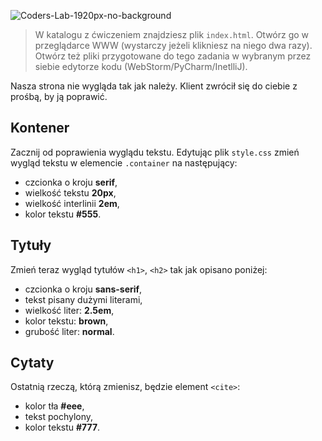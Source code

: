 ![Coders-Lab-1920px-no-background](https://user-images.githubusercontent.com/30623667/104709387-2b7ac180-571f-11eb-9b94-517aa6d501c9.png)



> W katalogu z ćwiczeniem znajdziesz plik `index.html`. Otwórz go w przeglądarce WWW (wystarczy jeżeli klikniesz na niego dwa razy).  
> Otwórz też pliki przygotowane do tego zadania w wybranym przez siebie edytorze kodu (WebStorm/PyCharm/InetlliJ). 

Nasza strona nie wygląda tak jak należy. Klient zwrócił się do ciebie z prośbą, by ją poprawić.

## Kontener

Zacznij od poprawienia wyglądu tekstu.
Edytując plik `style.css` zmień wygląd tekstu w elemencie `.container` na następujący:

* czcionka o kroju **serif**,
* wielkość tekstu **20px**,
* wielkość interlinii **2em**,
* kolor tekstu **#555**.


## Tytuły

Zmień teraz wygląd tytułów `<h1>`, `<h2>` tak jak opisano poniżej:

* czcionka o kroju **sans-serif**,
* tekst pisany dużymi literami,
* wielkość liter: **2.5em**,
* kolor tekstu: **brown**,
* grubość liter: **normal**.

## Cytaty

Ostatnią rzeczą, którą zmienisz, będzie element `<cite>`:

* kolor tła **#eee**,
* tekst pochylony,
* kolor tekstu **#777**.
